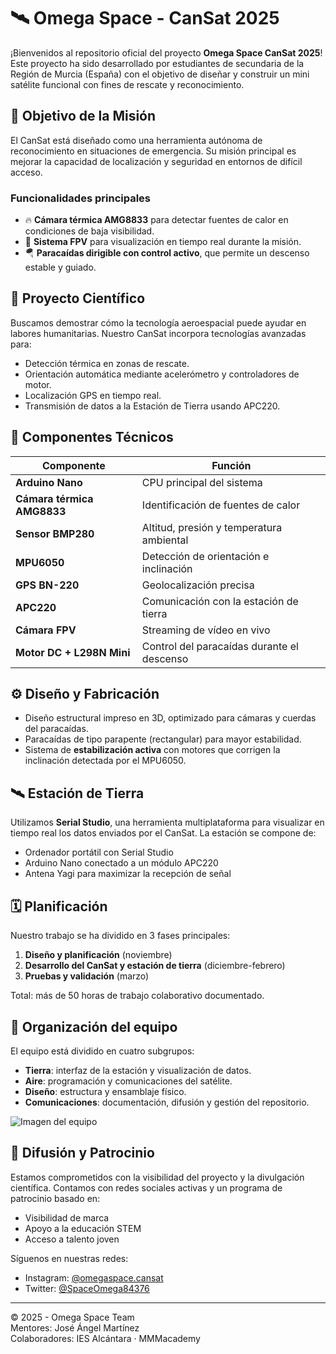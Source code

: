 # 🛰️ Omega Space - CanSat 2025

¡Bienvenidos al repositorio oficial del proyecto **Omega Space CanSat 2025**! Este proyecto ha sido desarrollado por estudiantes de secundaria de la Región de Murcia (España) con el objetivo de diseñar y construir un mini satélite funcional con fines de rescate y reconocimiento.

## 🎯 Objetivo de la Misión

El CanSat está diseñado como una herramienta autónoma de reconocimiento en situaciones de emergencia. Su misión principal es mejorar la capacidad de localización y seguridad en entornos de difícil acceso.

### Funcionalidades principales

- 🔥 **Cámara térmica AMG8833** para detectar fuentes de calor en condiciones de baja visibilidad.
- 📡 **Sistema FPV** para visualización en tiempo real durante la misión.
- 🪂 **Paracaídas dirigible con control activo**, que permite un descenso estable y guiado.

## 🧠 Proyecto Científico

Buscamos demostrar cómo la tecnología aeroespacial puede ayudar en labores humanitarias. Nuestro CanSat incorpora tecnologías avanzadas para:

- Detección térmica en zonas de rescate.
- Orientación automática mediante acelerómetro y controladores de motor.
- Localización GPS en tiempo real.
- Transmisión de datos a la Estación de Tierra usando APC220.

## 🧩 Componentes Técnicos

| Componente        | Función |
|-------------------|--------|
| **Arduino Nano** | CPU principal del sistema |
| **Cámara térmica AMG8833** | Identificación de fuentes de calor |
| **Sensor BMP280** | Altitud, presión y temperatura ambiental |
| **MPU6050** | Detección de orientación e inclinación |
| **GPS BN-220** | Geolocalización precisa |
| **APC220** | Comunicación con la estación de tierra |
| **Cámara FPV** | Streaming de vídeo en vivo |
| **Motor DC + L298N Mini** | Control del paracaídas durante el descenso |

## ⚙️ Diseño y Fabricación

- Diseño estructural impreso en 3D, optimizado para cámaras y cuerdas del paracaídas.
- Paracaídas de tipo parapente (rectangular) para mayor estabilidad.
- Sistema de **estabilización activa** con motores que corrigen la inclinación detectada por el MPU6050.

## 🛰️ Estación de Tierra

Utilizamos **Serial Studio**, una herramienta multiplataforma para visualizar en tiempo real los datos enviados por el CanSat. La estación se compone de:

- Ordenador portátil con Serial Studio
- Arduino Nano conectado a un módulo APC220
- Antena Yagi para maximizar la recepción de señal

## 🗓️ Planificación

Nuestro trabajo se ha dividido en 3 fases principales:
1. **Diseño y planificación** (noviembre)
2. **Desarrollo del CanSat y estación de tierra** (diciembre-febrero)
3. **Pruebas y validación** (marzo)

Total: más de 50 horas de trabajo colaborativo documentado.

## 👥 Organización del equipo

El equipo está dividido en cuatro subgrupos:

- **Tierra**: interfaz de la estación y visualización de datos.
- **Aire**: programación y comunicaciones del satélite.
- **Diseño**: estructura y ensamblaje físico.
- **Comunicaciones**: documentación, difusión y gestión del repositorio.

![Imagen del equipo](CanSat-Code/images/imagen1.jpg)


## 📢 Difusión y Patrocinio

Estamos comprometidos con la visibilidad del proyecto y la divulgación científica. Contamos con redes sociales activas y un programa de patrocinio basado en:

- Visibilidad de marca
- Apoyo a la educación STEM
- Acceso a talento joven

Síguenos en nuestras redes:
- Instagram: [@omegaspace.cansat](https://instagram.com/omegaspace.cansat)
- Twitter: [@SpaceOmega84376](https://twitter.com/SpaceOmega84376)

---

© 2025 - Omega Space Team  
Mentores: José Ángel Martínez  
Colaboradores: IES Alcántara · MMMacademy  
